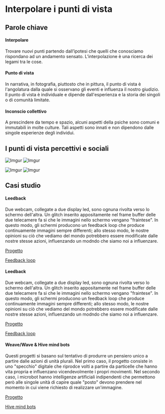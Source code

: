 # Interpolare i punti di vista #


## Parole chiave ##
#### Interpolare ####
Trovare nuovi punti partendo dall’ipotesi che quelli che conosciamo rispondano ad un andamento sensato. L’interpolazione è una ricerca dei legami tra le cose.
#### Punto di vista ####
In narrativa, in fotografia, piuttosto che in pittura, il punto di vista è l'angolatura dalla quale si osservano gli eventi e influenza il nostro giudizio. Il punto di vista è individuale e dipende dall'esperienza e la storia dei singoli o di comunità limitate.
#### Inconscio collettivo ####
A prescindere da tempo e spazio, alcuni aspetti della psiche sono comuni e immutabili in molte culture. Tali aspetti sono innati e non dipendono dalle singole esperienze degli individui.


## I punti di vista percettivi e sociali ##
![Imgur](https://i.imgur.com/OSGtW5v.jpg)
![Imgur](https://i.imgur.com/yvqYvZY.jpg)

![Imgur](https://i.imgur.com/3pdSrVt.jpg)
![Imgur](https://i.imgur.com/6GVZEfH.jpg)


## Casi studio ##

#### Leedback ####
Due webcam, collegate a due display led, sono ognuna rivolta verso lo schermo dell'altra. Un glitch inserito appositamente nel frame buffer delle due telecamere fa si che le immagini nello schermo vengano "fraintese". In questo modo, gli schermi producono un feedback loop che produce continuamente immagini sempre differenti; allo stesso modo, le nostre opinioni su ciò che vediamo del mondo potrebbero essere modificate dalle nostre stesse azioni, influenzando un modndo che siamo noi a influenzare.

[Progetto](https://vimeo.com/153768243)

[Feedback loop](https://www.youtube.com/watch?v=OWnC9tSA3iA)

#### Leedback ####
Due webcam, collegate a due display led, sono ognuna rivolta verso lo schermo dell'altra. Un glitch inserito appositamente nel frame buffer delle due telecamere fa si che le immagini nello schermo vengano "fraintese". In questo modo, gli schermi producono un feedback loop che produce continuamente immagini sempre differenti; allo stesso modo, le nostre opinioni su ciò che vediamo del mondo potrebbero essere modificate dalle nostre stesse azioni, influenzando un modndo che siamo noi a influenzare.

[Progetto](https://vimeo.com/153768243)

[Feedback loop](https://www.youtube.com/watch?v=OWnC9tSA3iA)

#### Weave/Wave & Hive mind bots ####
Questi progetti si basano sul tentativo di produrre un pensiero unico a partire dalle azioni di unità plurali. Nel primo caso, il progetto consiste in uno "specchio" digitale che riprodce volti a partire da particelle che hanno vita propria e influenzano vicendevolmente i propri movimenti. Nel secondo caso, i microbot hanno intelligenze artificiali indipendenti che permettono però alle singole unità di capire quale "posto" devono prendere nel momento in cui viene richiesto di realizzare un'immagine.

[Progetto](https://vimeo.com/206387513)

[Hive mind bots](https://www.youtube.com/watch?v=7YoM-21hWRw)
